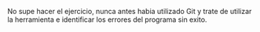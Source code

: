 No supe hacer el ejercicio, nunca antes habia utilizado Git y trate de utilizar la herramienta e identificar los errores del programa sin exito.
